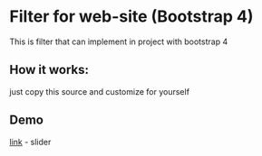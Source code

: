 # Filter for web-site (Bootstrap 4)
This is filter that can implement in project with bootstrap 4
## How it works:
just copy this source and customize for yourself

## Demo

[link](https://percuciat.github.io/slider_ver_2/) - slider
